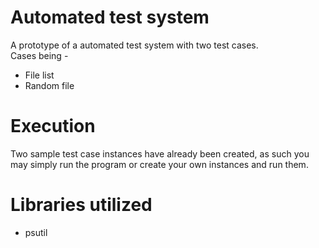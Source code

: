 # Automated test system  
A prototype of a automated test system with two test cases.  
Cases being -  
* File list 
* Random file  
# Execution  
Two sample test case instances have already been created, as such you may simply run the program or create your own instances and run them.  
# Libraries utilized  
* psutil
